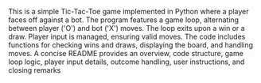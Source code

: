 This is a simple Tic-Tac-Toe game implemented in Python where a player faces off against a bot. The program features a game loop, alternating between player ('O') and bot ('X') moves. The loop exits upon a win or a draw. Player input is managed, ensuring valid moves. The code includes functions for checking wins and draws, displaying the board, and handling moves. A concise README provides an overview, code structure, game loop logic, player input details, outcome handling, user instructions, and closing remarks
